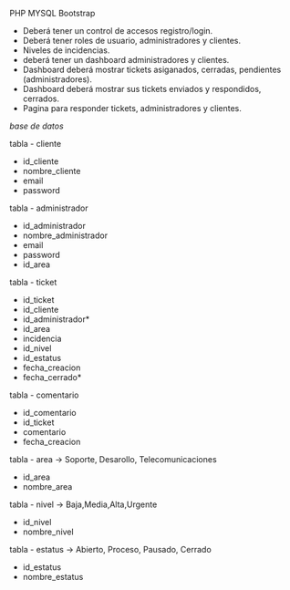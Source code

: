 
PHP MYSQL Bootstrap

- Deberá tener un control de accesos registro/login.
- Deberá tener roles de usuario, administradores y clientes.
- Niveles de incidencias.
- deberá tener un dashboard administradores y clientes.
- Dashboard deberá mostrar tickets asiganados, cerradas, pendientes (administradores).
- Dashboard deberá mostrar sus tickets enviados y respondidos, cerrados.
- Pagina para responder tickets, administradores y clientes.

*base de datos*

tabla - cliente
* id_cliente
* nombre_cliente
* email
* password

tabla - administrador
* id_administrador
* nombre_administrador
* email
* password
* id_area

tabla - ticket
* id_ticket
* id_cliente
* id_administrador*
* id_area
* incidencia
* id_nivel 
* id_estatus 
* fecha_creacion
* fecha_cerrado*

tabla - comentario
* id_comentario
* id_ticket
* comentario
* fecha_creacion

tabla - area -> Soporte, Desarollo, Telecomunicaciones
* id_area
* nombre_area

tabla - nivel -> Baja,Media,Alta,Urgente
* id_nivel
* nombre_nivel

tabla - estatus -> Abierto, Proceso, Pausado, Cerrado
* id_estatus
* nombre_estatus